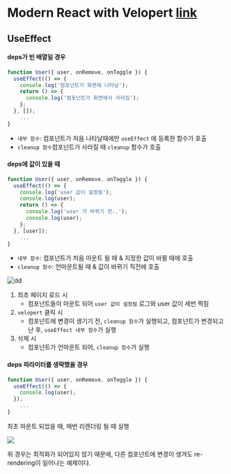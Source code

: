 # Modern React with Velopert [link](https://react.vlpt.us/)

## UseEffect

#### deps가 빈 배열일 경우

```js
function User({ user, onRemove, onToggle }) {
  useEffect(() => {
    console.log('컴포넌트가 화면에 나타남');
    return () => {
      console.log('컴포넌트가 화면에서 사라짐');
    };
  }, []);
    ...
}
```

- `내부 함수`: 컴포넌트가 처음 나타날때에만 `useEffect` 에 등록한 함수가 호출 
- `cleanup 함수`컴포넌트가 사라질 때 `cleanup` 함수가 호출 

#### deps에 값이 있을 때

```js
function User({ user, onRemove, onToggle }) {
  useEffect(() => {
    console.log('user 값이 설정됨');
    console.log(user);
    return () => {
      console.log('user 가 바뀌기 전..');
      console.log(user);
    };
  }, [user]);
    ...
}
```

-  `내부 함수`: 컴포넌트가 처음 마운트 될 때 & 지정한 값이 바뀔 때에 호출
- `cleanup 함수`:  언마운트될 때 & 값이 바뀌기 직전에 호출 

![dd](https://user-images.githubusercontent.com/40619551/68212813-a88bb080-001d-11ea-80ba-23d575939f8d.gif)

1. 최초 페이지 로드 시
   - 컴포넌트들이 마운트 되어 `user 값이 설정됨` 로그와 user 값이 세번 찍힘
2. `velopert` 클릭 시
   - 컴포넌트에 변경이 생기기 전, `cleanup 함수`가 실행되고, 컴포넌트가 변경되고난 후, `useEffect 내부 함수`가 실행
3. 삭제 시
   - 컴포넌트가 언마운트 되어, `cleanup 함수`가 실행

#### deps 파라미터를 생략했을 경우

```js
function User({ user, onRemove, onToggle }) {
  useEffect(() => {
    console.log(user);
  });
    ...
}
```

최초 마운트 되었을 때, 매번 리렌더링 될 때 실행

![](https://user-images.githubusercontent.com/40619551/68213666-55b2f880-001f-11ea-936b-966bcaebe2c8.gif)

위 경우는 최적화가 되어있지 않기 때문에, 다른 컴포넌트에 변경이 생겨도 re-rendering이 일어나는 예제이다.